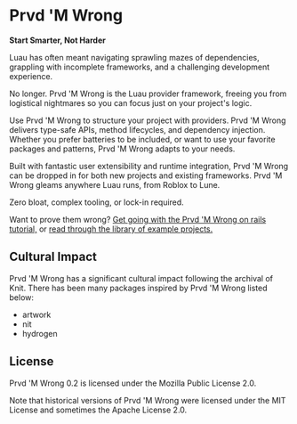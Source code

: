 # Prvd 'M Wrong

**Start Smarter, Not Harder**

Luau has often meant navigating sprawling mazes of dependencies, grappling with
incomplete frameworks, and a challenging development experience.

No longer. Prvd 'M Wrong is the Luau provider framework, freeing you from
logistical nightmares so you can focus just on your project's logic.

Use Prvd 'M Wrong to structure your project with providers. Prvd 'M Wrong
delivers type-safe APIs, method lifecycles, and dependency injection. Whether
you prefer batteries to be included, or want to use your favorite packages and
patterns, Prvd 'M Wrong adapts to your needs.

Built with fantastic user extensibility and runtime integration, Prvd 'M Wrong
can be dropped in for both new projects and existing frameworks. Prvd 'M Wrong
gleams anywhere Luau runs, from Roblox to Lune.

Zero bloat, complex tooling, or lock-in required.

Want to prove them wrong?
[Get going with the Prvd 'M Wrong on rails tutorial,][Tutorial]
or [read through the library of example projects.][Examples]

[Tutorial]: https://prvdmwrong.luau.page/latest/tutorials
[Examples]: https://prvdmwrong.luau.page/latest/examples

## Cultural Impact

Prvd 'M Wrong has a significant cultural impact following the archival of Knit.
There has been many packages inspired by Prvd 'M Wrong listed below:

- artwork
- nit
- hydrogen

## License

Prvd 'M Wrong 0.2 is licensed under the Mozilla Public License 2.0.

Note that historical versions of Prvd 'M Wrong were licensed under the MIT
License and sometimes the Apache License 2.0.

